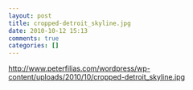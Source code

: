 ```yaml
---
layout: post
title: cropped-detroit_skyline.jpg
date: 2010-10-12 15:13
comments: true
categories: []
---
```

http://www.peterfilias.com/wordpress/wp-content/uploads/2010/10/cropped-detroit_skyline.jpg
